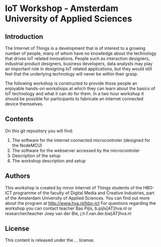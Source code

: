 # IoT Workshop - Amsterdam University of Applied Sciences #

## Introduction ##
The Internet of Things is a development that is of interest to a growing number of people, many of whom have no knowledge about the technology that drives IoT related innovations. People such as interaction designers, industrial product designers, business developers, data analysts may play an important role in designing IoT related applications, but they would still feel that the underlying technology will never be within their grasp. 

The following workshop is constructed to provide those people an enjoyable hands-on workshops at which they can learn about the basics of IoT technology and what it can do for them. In a two hour workshop it should be possible for participants to fabricate an internet connected device themselves.

## Contents ##
On this git repository you will find:
  1. The software for the internet connected microcontroler (designed for the NodeMCU)
  2. The software for the webserver accessed by the microcontroler
  3. Description of the setup
  4. The workshop description and setup

## Authors ##
This workshop is created by minor Internet of Things students of the HBO-ICT programme of the faculty of Digital Media and Creative Industries, part of the Amsterdam University of Applied Sciences. You can find out more about the program at http://www.hva.nl/hbo-ict 
For questions regarding the workshop you can contact teacher Bas Pijls, b.pijls[AT]hva.nl or researcher/teacher Joey van der Bie, j.h.f.van.der.bie[AT]hva.nl

## License ##
This content is released under the ... license.

